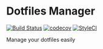 Dotfiles Manager
====

[![Build Status](https://img.shields.io/travis/dotfilesphp/dotfiles.svg?style=flat-square)](https://travis-ci.org/dotfilesphp/dotfiles)
[![codecov](https://img.shields.io/codecov/c/github/dotfilesphp/dotfiles.svg?style=flat-square)](https://codecov.io/gh/dotfilesphp/dotfiles)
[![StyleCI](https://styleci.io/repos/128560313/shield?branch=master)](https://styleci.io/repos/128560313)

Manage your dotfiles easily
